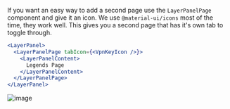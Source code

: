If you want an easy way to add a second page use the `LayerPanelPage` component and give it an icon. We use `@material-ui/icons` most of the time, they work well. This gives you a second page that has it's own tab to toggle through.
```jsx
<LayerPanel>
  <LayerPanelPage tabIcon={<VpnKeyIcon />}>
    <LayerPanelContent>
      Legends Page
    </LayerPanelContent>
  </LayerPanelPage>
</LayerPanel>
```
![image](https://github.platforms.engineering/storage/user/2990/files/59702f80-86d2-11ea-8633-e35602cec3c5)